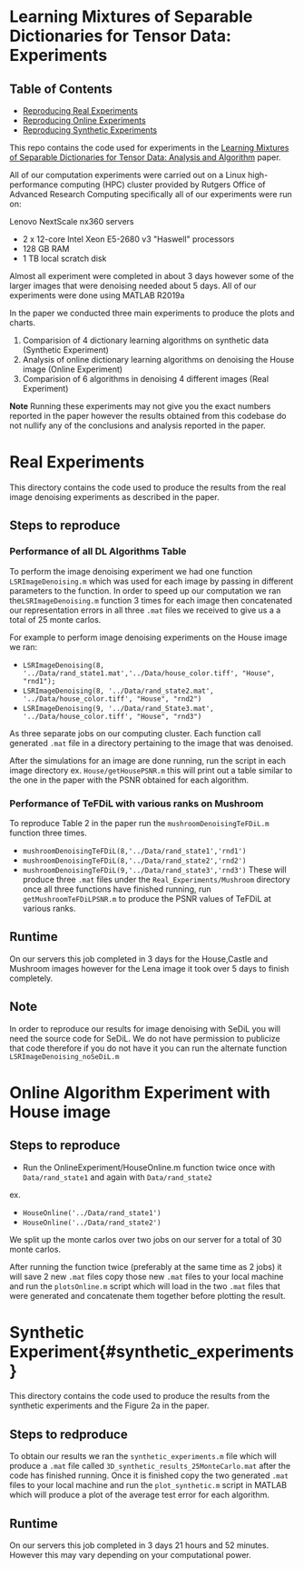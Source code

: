 # Learning Mixtures of Separable Dictionaries for Tensor Data: Experiments
## Table of Contents
<!-- MarkdownTOC -->
- [Reproducing Real Experiments](#real_experiments)
- [Reproducing Online Experiments](#online_experiments)
- [Reproducing Synthetic Experiments](#synthetic_experiments)
<!-- /MarkdownTOC -->


This repo contains the code used for experiments in the [Learning Mixtures of Separable Dictionaries for Tensor Data: Analysis and Algorithm](https://arxiv.org/abs/1903.09284) paper.

All of our computation experiments were carried out on a Linux high-performance computing (HPC) cluster provided by Rutgers Office of Advanced Research Computing specifically all of our experiments were run on: 

Lenovo NextScale nx360 servers
- 2 x 12-core Intel Xeon E5-2680 v3 "Haswell" processors
- 128 GB RAM
- 1 TB local scratch disk

Almost all experiment were completed in about 3 days however some of the larger images that were denoising needed about 5 days.
All of our experiments were done using MATLAB R2019a

In the paper we conducted three main experiments to produce the plots and charts.
1. Comparision of 4 dictionary learning algorithms on synthetic data (Synthetic Experiment)
2. Analysis of online dictionary learning algorithms on denoising the House image (Online Experiment)
3. Comparision of 6 algorithms in denoising 4 different images (Real Experiment)

**Note** Running these experiments may not give you the exact numbers reported in the paper however the results obtained from this codebase do not nullify any of the conclusions and analysis reported in the paper.

<a name="real_experiments"></a>
# Real Experiments
This directory contains the code used to produce the results from the real image denoising experiments as described in the paper.

## Steps to reproduce
### Performance of all DL Algorithms Table
To perform the image denoising experiment we had one function `LSRImageDenoising.m` which was used for each image by passing in different parameters to the function. In order to speed up our computation we ran the`LSRImageDenoising.m` function 3 times for each image then concatenated our representation errors in all three `.mat` files we received to give us a a total of 25 monte carlos.

For example to perform image denoising experiments on the House image we ran:
- `LSRImageDenoising(8, '../Data/rand_state1.mat','../Data/house_color.tiff', "House", "rnd1");`
- `LSRImageDenoising(8, '../Data/rand_state2.mat', '../Data/house_color.tiff', "House", "rnd2")`
- `LSRImageDenoising(9, '../Data/rand_State3.mat', '../Data/house_color.tiff', "House", "rnd3")`

As three separate jobs on our computing cluster. Each function call generated `.mat` file in a directory pertaining to the image that was denoised. 

After the simulations for an image are done running, run the script in each image directory 
ex. `House/getHousePSNR.m` this will print out a table similar to the one in the paper with the PSNR obtained for each algorithm.

### Performance of TeFDiL with various ranks on Mushroom
To reproduce Table 2 in the paper run the `mushroomDenoisingTeFDiL.m` function three times.
- `mushroomDenoisingTeFDiL(8,'../Data/rand_state1','rnd1')`
- `mushroomDenoisingTeFDiL(8,'../Data/rand_state2','rnd2')`
- `mushroomDenoisingTeFDiL(9,'../Data/rand_state3','rnd3')`
These will produce three `.mat` files under the `Real_Experiments/Mushroom` directory once all three functions have finished running, run `getMushroomTeFDiLPSNR.m` to produce the PSNR values of TeFDiL at various ranks.

## Runtime
On our servers this job completed in 3 days for the House,Castle and Mushroom images however for the Lena image it took over 5 days to finish completely.

## Note
In order to reproduce our results for image denoising with SeDiL you will need the source code for SeDiL. We do not have permission to publicize that code therefore if you do not have it you can run the alternate function `LSRImageDenoising_noSeDiL.m`

<a name="online_experiments"></a>
# Online Algorithm Experiment with House image
## Steps to reproduce
- Run the OnlineExperiment/HouseOnline.m function twice once with `Data/rand_state1` and again with `Data/rand_state2`

ex.
- `HouseOnline('../Data/rand_state1')`
- `HouseOnline('../Data/rand_state2')`

We split up the monte carlos over two jobs on our server for a total of 30 monte carlos.

After running the function twice (preferably at the same time as 2 jobs) it will save 2 new `.mat` files copy those new `.mat` files to your local machine and run the  `plotsOnline.m` script which will load in the two `.mat` files that were generated and concatenate them together before plotting the result. 

<a name="synthetic_experiments"></a>
# Synthetic Experiment{#synthetic_experiments}
This directory contains the code used to produce the results from the synthetic experiments and the Figure 2a in the paper.

## Steps to redproduce
To obtain our results we ran the `synthetic_experiments.m` file which will produce a `.mat` file called `3D_synthetic_results_25MonteCarlo.mat` after the code has finished running. Once it is finished copy the two generated `.mat` files to your local machine and run the `plot_synthetic.m` script in MATLAB which will produce a plot of the average test error for each algorithm.

## Runtime
On our servers this job completed in 3 days 21 hours and 52 minutes. However this may vary depending on your computational power.


